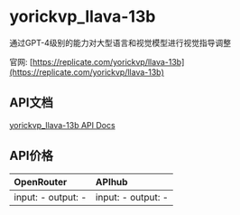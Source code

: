 # yorickvp_llava-13b

通过GPT-4级别的能力对大型语言和视觉模型进行视觉指导调整

官网: [https://replicate.com/yorickvp/llava-13b](https://replicate.com/yorickvp/llava-13b)

## API文档

[yorickvp_llava-13b API Docs](../apis/zh/yorickvp_llava-13b.md)

## API价格

| OpenRouter | APIhub |
|:---|:---|
| input: - output: - | input: - output: - |
